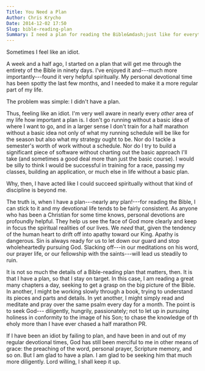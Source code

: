 ```yaml
---
Title: You Need a Plan
Author: Chris Krycho
Date: 2014-12-02 17:50
Slug: bible-reading-plan
Summary: I need a plan for reading the Bible&mdash;just like for everything else in life. Otherwise, things go downhill in a hurry.
---
```


Sometimes I feel like an idiot.

A week and a half ago, I started on a plan that will get me through the entirety
of the Bible in ninety days. I've enjoyed it and---much more importantly---found
it very helpful spiritually. My personal devotional time has been spotty the
last few months, and I needed to make it a more regular part of my life.

The problem was simple: I didn't have a plan.

Thus, feeling like an idiot. I'm very well aware in nearly every *other* area of
my life how important a plan is. I don't go running without a basic idea of
where I want to go, and in a larger sense I don't train for a half marathon
without a basic idea not only of what my running schedule will be like for the
season but also what my strategy ought to be. Nor do I tackle a semester's worth
of work without a schedule. Nor do I try to build a significant piece of
software without charting out the basic approach I'll take (and sometimes a good
deal more than just the basic course). I would be silly to think I would be
successful in training for a race, passing my classes, building an application,
or much else in life without a basic plan.

Why, then, I have acted like I could succeed spiritually without that kind of
discipline is beyond me.

The truth is, when I have a plan---nearly any plan!---for reading the Bible, I
can stick to it and my devotional life tends to be fairly consistent. As anyone
who has been a Christian for some time knows, personal devotions are profoundly
helpful. They help us see the face of God more clearly and keep in focus the
spiritual realities of our lives. We *need* that, given the tendency of the
human heart to drift off into apathy toward our King. Apathy is dangerous. Sin
is always ready for us to let down our guard and stop wholeheartedly pursuing
God. Slacking off---in our meditations on his word, our prayer life, or our
fellowship with the saints---will lead us steadily to ruin.

It is not so much the details of a Bible-reading plan that matters, then. It is
that I have a plan, so that I stay on target. In this case, I am reading a great
many chapters a day, seeking to get a grasp on the big picture of the Bible. In
another, I might be working slowly through a book, trying to understand its
pieces and parts and details. In yet another, I might simply read and meditate
and pray over the same psalm every day for a month. The point is to seek God---
diligently, hungrily, passionately; not to let up in pursuing holiness in
conformity to the image of his Son; to chase the knowledge of th eholy more than
I have ever chased a half marathon PR.

If I have been an idiot by failing to plan, and have been in and out of my
regular devotional times, God has still been merciful to me in other means of
grace: the preaching of the word, personal prayer, Scripture memory, and so on.
But I am glad to have a plan. I am glad to be seeking him that much more
diligently. Lord willing, I shall keep it up.
